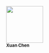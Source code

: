 <a href="https://github.com/x2583319">
   <img src="https://avatars.githubusercontent.com/u/91314266?v=4?s=100" width="100px;" alt=""/>
   <br /><sub><b>Xuan Chen</b></sub>
</a>
